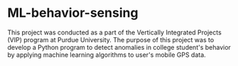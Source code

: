 # ML-behavior-sensing
This project was conducted as a part of the Vertically Integrated Projects (VIP) program at Purdue University. The purpose of this project was to develop a Python program to detect anomalies in college student's behavior by applying machine learning algorithms to user's mobile GPS data.
